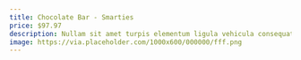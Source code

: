 ```yaml
---
title: Chocolate Bar - Smarties
price: $97.97
description: Nullam sit amet turpis elementum ligula vehicula consequat. Morbi a ipsum. Integer a nibh.
image: https://via.placeholder.com/1000x600/000000/fff.png
---
```

